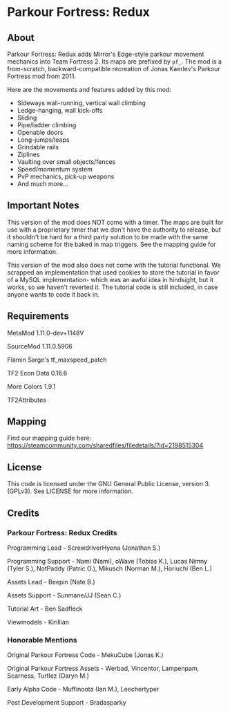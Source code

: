 # Parkour Fortress: Redux

## About
Parkour Fortress: Redux adds Mirror's Edge-style parkour movement mechanics into Team Fortress 2. Its maps are prefixed by `pf_`. The mod is a from-scratch, backward-compatible recreation of Jonas Kaerlev's Parkour Fortress mod from 2011.

Here are the movements and features added by this mod:
- Sideways wall-running, vertical wall climbing
- Ledge-hanging, wall kick-offs
- Sliding
- Pipe/ladder climbing
- Openable doors
- Long-jumps/leaps
- Grindable rails
- Ziplines
- Vaulting over small objects/fences
- Speed/momentum system
- PvP mechanics, pick-up weapons
- And much more...

## Important Notes

This version of the mod does NOT come with a timer. The maps are built for use with a proprietary timer that we don't have the authority to release, but it shouldn't be hard for a third party solution to be made with the same naming scheme for the baked in map triggers. See the mapping guide for more information.

This version of the mod also does not come with the tutorial functional. We scrapped an implementation that used cookies to store the tutorial in favor of a MySQL implementation- which was an awful idea in hindsight, but it works, so we haven't reverted it. The tutorial code is still included, in case anyone wants to code it back in.

## Requirements

MetaMod 1.11.0-dev+1148V

SourceMod 1.11.0.5906

Flamin Sarge's tf_maxspeed_patch

TF2 Econ Data 0.16.6

More Colors 1.9.1

TF2Attributes

## Mapping

Find our mapping guide here: https://steamcommunity.com/sharedfiles/filedetails/?id=2198515304

## License

This code is licensed under the GNU General Public License, version 3. (GPLv3). See LICENSE for more information.

## Credits

### Parkour Fortress: Redux Credits

Programming Lead - ScrewdriverHyena (Jonathan S.)

Programming Support - Nami (Nami), oWave (Tobias K.), Lucas Nimny (Tyler S.), NotPaddy (Patric O.), Mikusch (Norman M.), Horiuchi (Ben L.)

Assets Lead - Beepin (Nate B.)

Assets Support - Sunmane/JJ (Sean C.)

Tutorial Art - Ben Sadfleck

Viewmodels - Kirillian

### Honorable Mentions

Original Parkour Fortress Code - MekuCube (Jonas K.)

Original Parkour Fortress Assets - Werbad, Vincentor, Lampenpam, Scarness, Turtlez (Daryn M.)

Early Alpha Code - Muffinoota (Ian M.), Leechertyper

Post Development Support - Bradasparky
